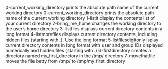 0-current_working_directory prints the absolute path name of the current working directory
0-current_working_directory prints the absolute path name of the current working directory
1-listit display the contents list of your current directory
2-bring_me_home changes the working directory to the user’s home directory
3-listfiles displays current directory contents in a long format
4-listmorefiles displays current directory contents, including hidden files (starting with .). Use the long format
5-listfilesdigitonly isplay current directory contents in long format with user and group IDs displayed numerically and hidden files (starting with .)
6-firstdirectory creates a directory named my_first_directory in the /tmp/ directory
7-movethatfile moves the file betty from /tmp/ to /tmp/my_first_directory
